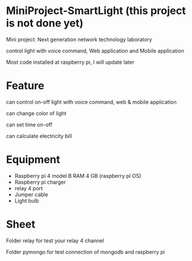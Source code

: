 # MiniProject-SmartLight (this project is not done yet)
Mini project: Next generation network technology laboratory

control light with voice command, Web application and Mobile application

Most code installed at raspberry pi, I will update later

# Feature
can control on-off light with voice command, web & mobile application

can change color of light

can set time on-off

can calculate electricity bill

# Equipment
  - Raspberry pi 4 model B RAM 4 GB (raspberry pi OS)
  - Raspberry pi charger
  - relay 4 port
  - Jumper cable
  - Light bulb

# Sheet
Folder relay for test your relay 4 channel

Folder pymongo for test connection of mongodb and raspberry pi
